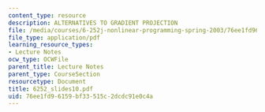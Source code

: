 ```yaml
---
content_type: resource
description: ALTERNATIVES TO GRADIENT PROJECTION
file: /media/courses/6-252j-nonlinear-programming-spring-2003/76ee1fd96159bf33515c2dcdc91e0c4a_6252_slides10.pdf
file_type: application/pdf
learning_resource_types:
- Lecture Notes
ocw_type: OCWFile
parent_title: Lecture Notes
parent_type: CourseSection
resourcetype: Document
title: 6252_slides10.pdf
uid: 76ee1fd9-6159-bf33-515c-2dcdc91e0c4a
---
```

